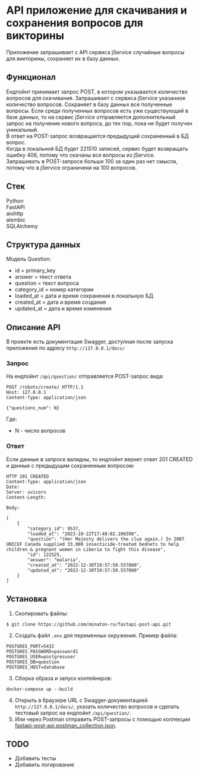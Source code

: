 # API приложение для скачивания и сохранения вопросов для викторины  

Приложение запрашивает с API сервиса jService случайные вопросы для викторины, сохраняет их в базу данных.  

## Функционал  
Ендпойнт принимает запрос POST, в котором указывается количество вопросов для скачивания.  Запрашивает с сервиса jService указанное количество вопросов. Сохраняет в базу данных все полученные вопросы. Если среди полученных вопросов есть уже существующий в базе данных, то на сервис jService отправляется дополнительный запрос на получение нового вопроса, до тех пор, пока не будет получен уникальный.   
В ответ на POST-запрос возвращается предыдущий сохраненный в БД вопрос.    
Когда в локальной БД будет 221510 записей, сервис будет возвращать ошибку 406, потому что скачаны все вопросы из jService.  
Запрашивать в POST-запросе больше 100 за один раз нет смысла, потому что в jService ограничени на 100 вопросов.  
  
## Стек  
Python  
FastAPI  
aiohttp  
alembic  
SQLAlchemy    
  
## Структура данных

Модель Question:  
- id = primary_key
- answer = текст ответа  
- question = текст вопроса  
- category_id = номер категории  
- loaded_at = дата и время сохранения в локальную БД  
- created_at = дата и время создания  
- updated_at = дата и время изменения  

## Описание API  

В проекте есть документация Swagger, доступная после запуска приложения по адресу `http://127.0.0.1/docs/`  

### Запрос

На ендпойнт `/api/question/` отправляется POST-запрос вида:
```
POST /robots/create/ HTTP/1.1
Host: 127.0.0.1
Content-Type: application/json

{"questions_num": N}
```

Где:  
- N - число вопросов    

### Ответ  

Если данные в запросе валидны, то ендпойнт вернет ответ 201 CREATED и данные с предыдущим сохраненным вопросом:
```
HTTP 201 CREATED
Content-Type: application/json
Date:
Server: uvicorn
Content-Length:    

Body:  

[
    {
        "category_id": 9537,
        "loaded_at": "2023-10-22T17:48:02.106598",
        "question": "(Her Majesty delivers the clue again.) In 2007 UNICEF Canada supplied 33,000 insecticide-treated bednets to help children & pregnant women in Liberia to fight this disease",
        "id": 122525,
        "answer": "malaria",
        "created_at": "2022-12-30T19:57:50.557000",
        "updated_at": "2022-12-30T19:57:50.557000"
    }
]
``` 

## Установка  

1. Скопировать файлы:  
```
$ git clone https://github.com/minaton-ru/fastapi-post-api.git
```
2. Создать файл `.env` для переменных окружения. Пример файла:
```
POSTGRES_PORT=5432
POSTGRES_PASSWORD=password1
POSTGRES_USER=postgresuser
POSTGRES_DB=question
POSTGRES_HOST=database
```
3. Сборка образа и запуск контейнеров:  
```
docker-compose up --build
```

4. Открыть в браузере URL c Swagger-документацией  `http://127.0.0.1/docs/`, указать количество вопросов и сделать тестовый запрос на ендпойнт `/api/question/`.
5. Или через Postman отправить POST-запросы с помощью коллекции [fastapi-post-api.postman_collection.json](fastapi-post-api.postman_collection.json).  

## TODO  

- Добавить тесты  
- Добавить логирование   